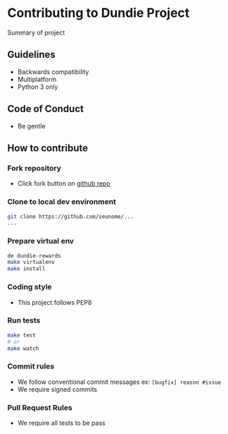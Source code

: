 # Contributing to Dundie Project

Summary of project

## Guidelines

- Backwards compatibility
- Multiplatform
- Python 3 only

## Code of Conduct

- Be gentle

## How to contribute

### Fork repository

- Click fork button on [github repo](https://github.com/...)

### Clone to local dev environment

```bash
git clone https://github.com/seunome/...
...
```

### Prepare virtual env

```bash
de dundie-rewards
make virtualenv
make install
```

### Coding style

- This project follows PEP8

### Run tests

```bash
make test
# or
make watch
```

### Commit rules

- We follow conventional commit messages ex: `[bugfix] reason #issue`
- We require signed commits


### Pull Request Rules
- We require all tests to be pass
